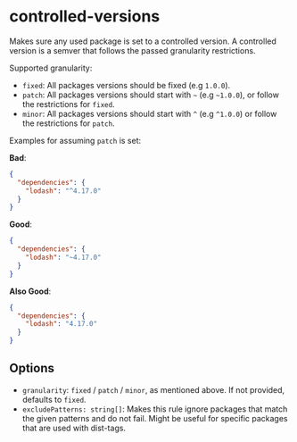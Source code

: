 # controlled-versions

Makes sure any used package is set to a controlled version. A controlled version is a semver that follows the passed granularity restrictions.

Supported granularity:
- `fixed`: All packages versions should be fixed (e.g `1.0.0`).
- `patch`: All packages versions should start with `~` (e.g `~1.0.0`), or follow the restrictions for `fixed`.
- `minor`: All packages versions should start with `^` (e.g `^1.0.0`) or follow the restrictions for `patch`.

Examples for assuming `patch` is set:

__**Bad**__:

```json
{
  "dependencies": {
    "lodash": "^4.17.0"
  }
}

````

__**Good**__:

```json
{
  "dependencies": {
    "lodash": "~4.17.0"
  }
}

````

__**Also Good**__:

```json
{
  "dependencies": {
    "lodash": "4.17.0"
  }
}

````

## Options
- `granularity`: `fixed` / `patch` / `minor`, as mentioned above. If not provided, defaults to `fixed`.
- `excludePatterns: string[]`: Makes this rule ignore packages that match the given patterns and do not fail. Might be useful for specific packages that are used with dist-tags.
